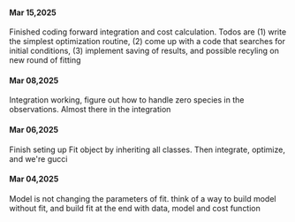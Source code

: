 #### Mar 15,2025

Finished coding forward integration and cost calculation. 
Todos are (1) write the simplest optimization routine, (2) come up with a code that searches for initial conditions, (3) implement saving of results, and possible recyling on new round of fitting 

#### Mar 08,2025

Integration working, figure out how to handle zero species in the observations. Almost there in the integration

#### Mar 06,2025

Finish seting up Fit object by inheriting all classes. Then integrate, optimize, and we're gucci

#### Mar 04,2025

Model is not changing the parameters of fit. think of a way to build model without fit, and build fit at the end with data, model and cost function

